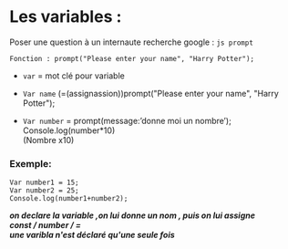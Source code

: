 # Les variables :

Poser une question à un internaute 
recherche google : `js prompt` 

`Fonction : prompt("Please enter your name", "Harry Potter");`



+ `var` = mot clé pour variable

+ `Var name` (=(assignassion))prompt("Please enter your name", "Harry Potter");

+ `Var number` = prompt(message:’donne moi un nombre’); <br>
Console.log(number*10) <br>
(Nombre x10)

### Exemple:
```
Var number1 = 15;
Var number2 = 25;
Console.log(number1+number2);
```

 

<strong><em> on declare la variable ,on lui donne un nom , puis on lui assigne<br> 
              const               /           number            /                 =<br>
une varibla n'est déclaré qu'une seule fois </strong></em>